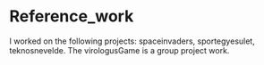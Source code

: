 # Reference_work
I worked on the following projects: spaceinvaders, sportegyesulet, teknosnevelde. 
The virologusGame is a group project work.
